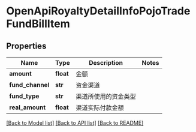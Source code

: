 # OpenApiRoyaltyDetailInfoPojoTradeFundBillItem

## Properties
Name | Type | Description | Notes
------------ | ------------- | ------------- | -------------
**amount** | **float** | 金额 | 
**fund_channel** | **str** | 资金渠道 | 
**fund_type** | **str** | 渠道所使用的资金类型 | 
**real_amount** | **float** | 渠道实际付款金额 | 

[[Back to Model list]](../README.md#documentation-for-models) [[Back to API list]](../README.md#documentation-for-api-endpoints) [[Back to README]](../README.md)


